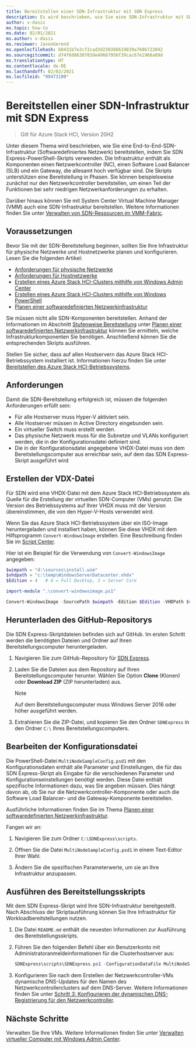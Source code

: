 ```yaml
---
title: Bereitstellen einer SDN-Infrastruktur mit SDN Express
description: Es wird beschrieben, wie Sie eine SDN-Infrastruktur mit SDN Express bereitstellen.
author: v-dasis
ms.topic: how-to
ms.date: 02/01/2021
ms.author: v-dasis
ms.reviewer: JasonGerend
ms.openlocfilehash: b8431b7e2cf2cad3d238386619839a760b722042
ms.sourcegitcommit: d74f6d8630783de49667956f39cac67e1968a89d
ms.translationtype: HT
ms.contentlocale: de-DE
ms.lasthandoff: 02/02/2021
ms.locfileid: "99473190"
---
```

# <a name="deploy-an-sdn-infrastructure-using-sdn-express"></a>Bereitstellen einer SDN-Infrastruktur mit SDN Express

> Gilt für Azure Stack HCI, Version 20H2

Unter diesem Thema wird beschrieben, wie Sie eine End-to-End-SDN-Infrastruktur (Softwaredefiniertes Netzwerk) bereitstellen, indem Sie SDN Express-PowerShell-Skripts verwenden. Die Infrastruktur enthält als Komponenten einen Netzwerkcontroller (NC), einen Software Load Balancer (SLB) und ein Gateway, die allesamt hoch verfügbar sind.  Die Skripts unterstützen eine Bereitstellung in Phasen. Sie können beispielsweise zunächst nur den Netzwerkcontroller bereitstellen, um einen Teil der Funktionen bei sehr niedrigen Netzwerkanforderungen zu erhalten. 

Darüber hinaus können Sie mit System Center Virtual Machine Manager (VMM) auch eine SDN-Infrastruktur bereitstellen. Weitere Informationen finden Sie unter [Verwalten von SDN-Ressourcen im VMM-Fabric](/system-center/vmm/network-sdn).

## <a name="before-you-begin"></a>Voraussetzungen

Bevor Sie mit der SDN-Bereitstellung beginnen, sollten Sie Ihre Infrastruktur für physische Netzwerke und Hostnetzwerke planen und konfigurieren. Lesen Sie die folgenden Artikel:

- [Anforderungen für physische Netzwerke](../concepts/physical-network-requirements.md)
- [Anforderungen für Hostnetzwerke](../concepts/host-network-requirements.md)
- [Erstellen eines Azure Stack HCI-Clusters mithilfe von Windows Admin Center](../deploy/create-cluster.md)
- [Erstellen eines Azure Stack HCI-Clusters mithilfe von Windows PowerShell](../deploy/create-cluster-powershell.md)
- [Planen einer softwaredefinierten Netzwerkinfrastruktur](../concepts/plan-software-defined-networking-infrastructure.md)

Sie müssen nicht alle SDN-Komponenten bereitstellen. Anhand der Informationen im Abschnitt [Stufenweise Bereitstellung](../concepts/plan-software-defined-networking-infrastructure.md#phased-deployment) unter [Planen einer softwaredefinierten Netzwerkinfrastruktur](../concepts/plan-software-defined-networking-infrastructure.md) können Sie ermitteln, welche Infrastrukturkomponenten Sie benötigen. Anschließend können Sie die entsprechenden Skripts ausführen.

Stellen Sie sicher, dass auf allen Hostservern das Azure Stack HCI-Betriebssystem installiert ist. Informationen hierzu finden Sie unter [Bereitstellen des Azure Stack HCI-Betriebssystems](../deploy/operating-system.md).

## <a name="requirements"></a>Anforderungen

Damit die SDN-Bereitstellung erfolgreich ist, müssen die folgenden Anforderungen erfüllt sein:

- Für alle Hostserver muss Hyper-V aktiviert sein.
- Alle Hostserver müssen in Active Directory eingebunden sein.
- Ein virtueller Switch muss erstellt werden.
- Das physische Netzwerk muss für die Subnetze und VLANs konfiguriert werden, die in der Konfigurationsdatei definiert sind.
- Die in der Konfigurationsdatei angegebene VHDX-Datei muss von dem Bereitstellungscomputer aus erreichbar sein, auf dem das SDN Express-Skript ausgeführt wird

## <a name="create-the-vdx-file"></a>Erstellen der VDX-Datei

Für SDN wird eine VHDX-Datei mit dem Azure Stack HCI-Betriebssystem als Quelle für die Erstellung der virtuellen SDN-Computer (VMs) genutzt. Die Version des Betriebssystems auf Ihrer VHDX muss mit der Version übereinstimmen, die von den Hyper-V-Hosts verwendet wird.

Wenn Sie das Azure Stack HCI-Betriebssystem über ein ISO-Image heruntergeladen und installiert haben, können Sie diese VHDX mit dem Hilfsprogramm `Convert-WindowsImage` erstellen. Eine Beschreibung finden Sie im [Script Center](https://gallery.technet.microsoft.com/scriptcenter/Convert-WindowsImageps1-0fe23a8f).

Hier ist ein Beispiel für die Verwendung von `Convert-WindowsImage` angegeben:

 ```powershell
$wimpath = "d:\sources\install.wim"
$vhdpath = "c:\temp\WindowsServerDatacenter.vhdx"
$Edition = 4   # 4 = Full Desktop, 3 = Server Core

import-module ".\convert-windowsimage.ps1"

Convert-WindowsImage -SourcePath $wimpath -Edition $Edition -VHDPath $vhdpath -SizeBytes 500GB -DiskLayout UEFI
```

## <a name="download-the-github-repository"></a>Herunterladen des GitHub-Repositorys

Die SDN Express-Skriptdateien befinden sich auf GitHub. Im ersten Schritt werden die benötigten Dateien und Ordner auf Ihren Bereitstellungscomputer heruntergeladen.

1. Navigieren Sie zum GitHub-Repository für [SDN Express](https://github.com/microsoft/SDN).

1. Laden Sie die Dateien aus dem Repository auf Ihren Bereitstellungscomputer herunter. Wählen Sie Option **Clone** (Klonen) oder **Download ZIP** (ZIP herunterladen) aus.

    > [!NOTE]
    > Auf dem Bereitstellungscomputer muss Windows Server 2016 oder höher ausgeführt werden.

1. Extrahieren Sie die ZIP-Datei, und kopieren Sie den Ordner `SDNExpress` in den Ordner `C:\` Ihres Bereitstellungscomputers.

## <a name="edit-the-configuration-file"></a>Bearbeiten der Konfigurationsdatei

Die PowerShell-Datei `MultiNodeSampleConfig.psd1` mit den Konfigurationsdaten enthält alle Parameter und Einstellungen, die für das SDN Express-Skript als Eingabe für die verschiedenen Parameter und Konfigurationseinstellungen benötigt werden. Diese Datei enthält spezifische Informationen dazu, was Sie angeben müssen. Dies hängt davon ab, ob Sie nur die Netzwerkcontroller-Komponente oder auch die Software Load Balancer- und die Gateway-Komponente bereitstellen.

Ausführliche Informationen finden Sie im Thema [Planen einer softwaredefinierten Netzwerkinfrastruktur](../concepts/plan-software-defined-networking-infrastructure.md).

Fangen wir an:

1. Navigieren Sie zum Ordner `C:\SDNExpress\scripts`.

1. Öffnen Sie die Datei `MultiNodeSampleConfig.psd1` in einem Text-Editor Ihrer Wahl.

1. Ändern Sie die spezifischen Parameterwerte, um sie an Ihre Infrastruktur anzupassen.

## <a name="run-the-deployment-script"></a>Ausführen des Bereitstellungsskripts

Mit dem SDN Express-Skript wird Ihre SDN-Infrastruktur bereitgestellt. Nach Abschluss der Skriptausführung können Sie Ihre Infrastruktur für Workloadbereitstellungen nutzen.

1. Die Datei `README.md` enthält die neuesten Informationen zur Ausführung des Bereitstellungsskripts.  

1. Führen Sie den folgenden Befehl über ein Benutzerkonto mit Administratoranmeldeinformationen für die Clusterhostserver aus:

    ```powershell
    SDNExpress\scripts\SDNExpress.ps1 -ConfigurationDataFile MultiNodeSampleConfig.psd1 -Verbose
    ```

1. Konfigurieren Sie nach dem Erstellen der Netzwerkcontroller-VMs dynamische DNS-Updates für den Namen des Netzwerkcontrollerclusters auf dem DNS-Server. Weitere Informationen finden Sie unter [Schritt 3: Konfigurieren der dynamischen DNS-Registrierung für den Netzwerkcontroller](/windows-server/networking/sdn/plan/installation-and-preparation-requirements-for-deploying-network-controller#step-3-configure-dynamic-dns-registration-for-network-controller).

## <a name="next-steps"></a>Nächste Schritte

Verwalten Sie Ihre VMs. Weitere Informationen finden Sie unter [Verwalten virtueller Computer mit Windows Admin Center](../manage/vm.md).